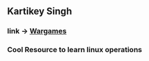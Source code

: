  ## Kartikey Singh
 ### 
 ### link -> [Wargames](http://overthewire.org/wargames/)
 ### Cool Resource to learn linux operations